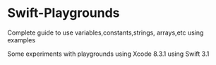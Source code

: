 # Swift-Playgrounds
Complete guide to use variables,constants,strings, arrays,etc using examples

Some experiments with playgrounds using Xcode 8.3.1 using Swift 3.1
